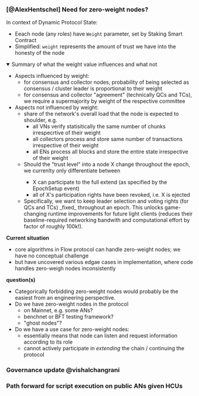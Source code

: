 ### [@AlexHentschel] Need for zero-weight nodes?
In context of Dynamic Protocol State:
* Eeach node (any roles) have `Weight` parameter, set by Staking Smart Contract
* Simplified: `weight` represents the amount of trust we have into the honesty of the node


<details open> <summary>Summary of what the weight value influences and what not</summary>
  <ul> 
   <li> Aspects influenced by weight:
     <ul> 
      <li> for consensus and collector nodes, probability of being selected as consensus / cluster leader is proportional to their weight </li>
      <li> for consensus and collector "agreement" (technically QCs and TCs), we require a supermajority by weight of the respective committee </li>
     </ul>
   </li>     
   <li> Aspects not influenced by weight:
     <ul> 
      <li> share of the network's overall load that the node is expected to shoulder, e.g. 
          <ul> 
            <li> all VNs verify statisitically the same number of chunks irrespecrtive of their weight </li>
            <li> all collectors process and store same number of transactions irrespective of their weight </li>
            <li> all ENs process all blocks and store the entire state irrespective of their weight </li>
          </ul>
      </li>
      <li> Should the "trust level" into a node X change throughout the epoch, we currenlty only differentiate between </li>
          <ul> 
            <li> X can participate to the full extend (as specified by the EpochSetup event) </li>            
            <li> all of X's participation rights have been revoked, i.e. X is ejected</li>
          </ul>
      <li> Specifically, we want to keep leader selection and voting rights (for QCs and TCs) _fixed_ throughout an epoch. This unlocks game-changing runtime improvements for future light clients (reduces their baseline-required networking bandwith and computational effort by factor of roughly 100k!).</li>
     </ul>
   </li>
  <ul>
</details>
   
**Current situation**
* core algorithms in Flow protocol can handle zero-weight nodes; we have no conceptual challenge
* but have uncovered various edgae cases in implementation, where code handles zero-weigh nodes inconsistently

**question(s)**
* Categorically forbidding zero-weight nodes would probably be the easiest from an engineering perspective. 
* Do we have zero-weight nodes in the protocol
  * on Mainnet, e.g. some ANs?
  * benchnet or BFT testing framework?
  * "ghost nodes"?
* Do we have a use case for zero-weight nodes:
  * essentially means that node can listen and request information according to its role
  * cannot actively participate in _extending_ the chain / continuing the protocol
 
### Governance update @vishalchangrani

### Path forward for script execution on public ANs given HCUs
